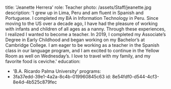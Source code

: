 title: 'Jeanette Herrera'
role: Teacher
photo: /assets/Staff/jeanette.jpg
description: 'I grew up in Lima, Peru and am fluent in Spanish and Portuguese. I completed my BA in Information Technology in Peru. Since moving to the US over a decade ago, I have had the pleasure of working with infants and children of all ages as a nanny. Through these experiences, I realized I wanted to become a teacher. In 2019, I completed my Associate’s Degree in Early Childhood and began working on my Bachelor’s at Cambridge College. I am eager to be working as a teacher in the Spanish class in our language program, and I am excited to continue in the Yellow Room as well on Wednesday’s. I love to travel with my family, and my favorite food is ceviche.'
education:
  - 'B.A. Ricardo Palma University'
programs:
  - 3fa37edd-39e1-4a2a-8c4b-019960845c63
id: 8e54fdf0-d544-4cf3-8e4d-4b525c879fec
